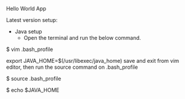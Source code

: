 Hello World App


Latest version setup:
- Java setup
  - Open the terminal and run the below command.

$ vim .bash_profile

export JAVA_HOME=$(/usr/libexec/java_home)
save and exit from vim editor, then run the source command on .bash_profile

$ source .bash_profile

$ echo $JAVA_HOME
